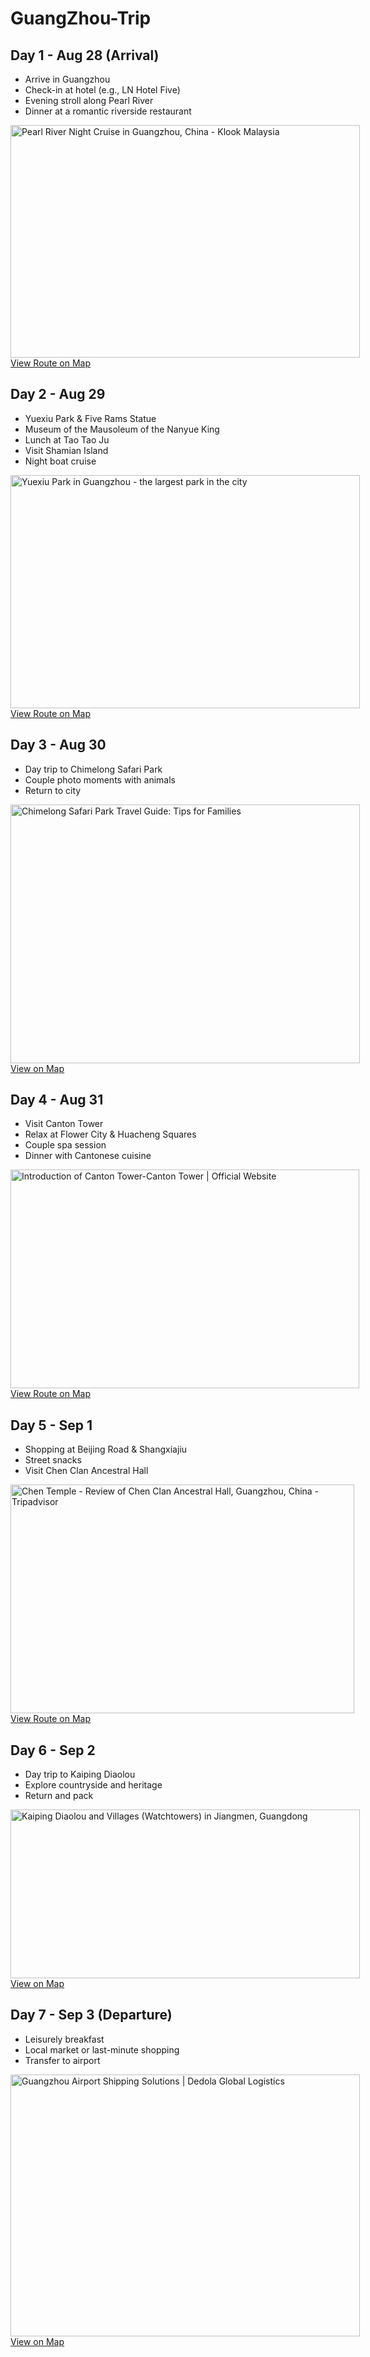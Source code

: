 # GuangZhou-Trip
  <main>
    <div class="day">
      <h2>Day 1 - Aug 28 (Arrival)</h2>
      <ul>
        <li>Arrive in Guangzhou</li>
        <li>Check-in at hotel (e.g., LN Hotel Five)</li>
        <li>Evening stroll along Pearl River</li>
        <li>Dinner at a romantic riverside restaurant</li>
      </ul>
      <img <img src="https://res.klook.com/images/fl_lossy.progressive,q_65/c_fill,w_1080,h_719/w_66,x_12,y_12,g_south_west,l_Klook_water_br_trans_yhcmh3/activities/mzvdesr60hyoenzrgjfy/PearlRiverNightCruiseinGuangzhou(TianziWharf).jpg" jsaction="" class="sFlh5c FyHeAf iPVvYb" style="max-width: 1080px; height: 372px; margin: 0px; width: 559px;" alt="Pearl River Night Cruise in Guangzhou, China - Klook Malaysia" jsname="kn3ccd">
      <a class="map-link" href="https://www.google.com/maps/dir/Guangzhou+Baiyun+Airport/LN+Hotel+Five/Pearl+River/" target="_blank">View Route on Map</a>
    </div>

  <div class="day">
      <h2>Day 2 - Aug 29</h2>
      <ul>
        <li>Yuexiu Park & Five Rams Statue</li>
        <li>Museum of the Mausoleum of the Nanyue King</li>
        <li>Lunch at Tao Tao Ju</li>
        <li>Visit Shamian Island</li>
        <li>Night boat cruise</li>
      </ul>
      <img src="https://pohcdn.com/sites/default/files/styles/paragraph__text_with_image___twi_image/public/2022-09/park-2-2_0.jpg" jsaction="" class="sFlh5c FyHeAf iPVvYb" style="max-width: 1080px; height: 373px; margin: 0px; width: 559px;" alt="Yuexiu Park in Guangzhou - the largest park in the city" jsname="kn3ccd">
      <a class="map-link" href="https://www.google.com/maps/dir/Yuexiu+Park/Museum+of+the+Mausoleum+of+the+Nanyue+King/Shamian+Island" target="_blank">View Route on Map</a>
    </div>

  <div class="day">
      <h2>Day 3 - Aug 30</h2>
      <ul>
        <li>Day trip to Chimelong Safari Park</li>
        <li>Couple photo moments with animals</li>
        <li>Return to city</li>
      </ul>
      <img src="https://www.eastchinatrip.com/wp-content/uploads/2.-%E9%95%BF%E9%9A%86%E9%87%8E%E7%94%9F%E5%8A%A8%E7%89%A9%E4%B8%96%E7%95%8C%E5%9C%B0%E5%9B%BE.webp" jsaction="" class="sFlh5c FyHeAf iPVvYb" style="max-width: 810px; height: 414px; margin: 0px; width: 559px;" alt="Chimelong Safari Park Travel Guide: Tips for Families" jsname="kn3ccd">
      <a class="map-link" href="https://www.google.com/maps/place/Chimelong+Safari+Park/" target="_blank">View on Map</a>
    </div>

  <div class="day">
      <h2>Day 4 - Aug 31</h2>
      <ul>
        <li>Visit Canton Tower</li>
        <li>Relax at Flower City & Huacheng Squares</li>
        <li>Couple spa session</li>
        <li>Dinner with Cantonese cuisine</li>
      </ul>
      <img src="https://encrypted-tbn0.gstatic.com/images?q=tbn:ANd9GcTGAcIlcTr07I2wp2anRyUGFi6kYO4V0nrK1g&amp;s" class="sFlh5c FyHeAf" alt="Introduction of Canton Tower-Canton Tower | Official Website" jsname="JuXqh" style="max-width: 957px; width: 558px; height: 350px; margin: 0px;" data-ilt="1749406515871">
      <a class="map-link" href="https://www.google.com/maps/dir/Canton+Tower/Flower+City+Square/Huacheng+Square" target="_blank">View Route on Map</a>
    </div>

  <div class="day">
      <h2>Day 5 - Sep 1</h2>
      <ul>
        <li>Shopping at Beijing Road & Shangxiajiu</li>
        <li>Street snacks</li>
        <li>Visit Chen Clan Ancestral Hall</li>
      </ul>
      <img src="https://encrypted-tbn0.gstatic.com/images?q=tbn:ANd9GcS8qT-7eQTcBolpdze1xshSLxWtW9KRKMBR3g&amp;s" class="sFlh5c FyHeAf" alt="Chen Temple - Review of Chen Clan Ancestral Hall, Guangzhou, China -  Tripadvisor" jsname="JuXqh" style="max-width: 550px; width: 550px; height: 366px; margin: 0px;" data-ilt="1749406060574">
      <a class="map-link" href="https://www.google.com/maps/dir/Beijing+Road+Pedestrian+Street/Shangxiajiu+Pedestrian+Street/Chen+Clan+Ancestral+Hall" target="_blank">View Route on Map</a>
    </div>

  <div class="day">
      <h2>Day 6 - Sep 2</h2>
      <ul>
        <li>Day trip to Kaiping Diaolou</li>
        <li>Explore countryside and heritage</li>
        <li>Return and pack</li>
      </ul>
      <img src="https://www.chinadiscovery.com/assets/images/guangdong/jiangmen/kaiping-diaolou/kaiping-diaolou-and-villages-788.jpg" jsaction="" class="sFlh5c FyHeAf iPVvYb" style="max-width: 788px; height: 270px; margin: 0px; width: 559px;" alt="Kaiping Diaolou and Villages (Watchtowers) in Jiangmen, Guangdong" jsname="kn3ccd">
      <a class="map-link" href="https://www.google.com/maps/place/Kaiping+Diaolou+and+Villages" target="_blank">View on Map</a>
    </div>

  <div class="day">
      <h2>Day 7 - Sep 3 (Departure)</h2>
      <ul>
        <li>Leisurely breakfast</li>
        <li>Local market or last-minute shopping</li>
        <li>Transfer to airport</li>
      </ul>
      <img src="https://dedola.com/wp-content/uploads/2024/06/guangzhou-baiyun-international-airport-china-can.jpg" jsaction="" class="sFlh5c FyHeAf iPVvYb" style="max-width: 1000px; height: 419px; margin: 0px; width: 559px;" alt="Guangzhou Airport Shipping Solutions | Dedola Global Logistics" jsname="kn3ccd">
      <a class="map-link" href="https://www.google.com/maps/place/Guangzhou+Baiyun+International+Airport" target="_blank">View on Map</a>
    </div>
  </main>
</body>
</html>
